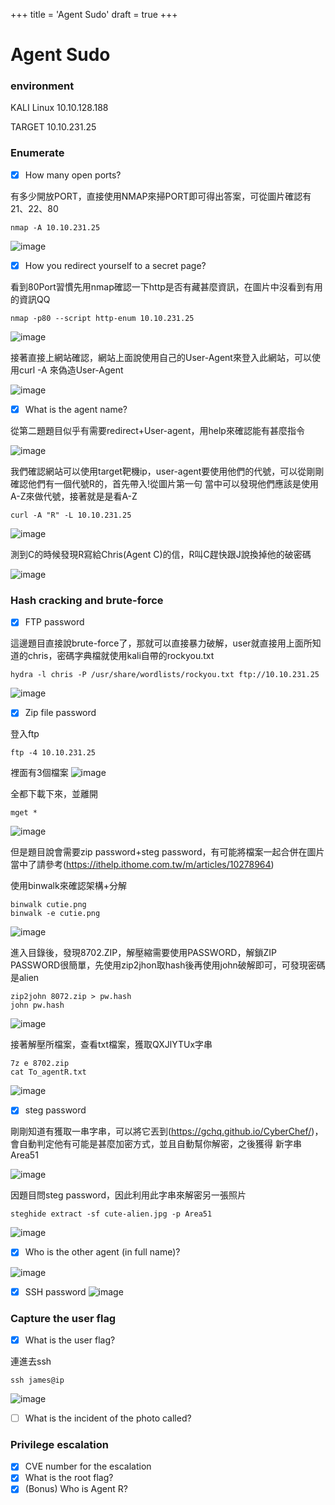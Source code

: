 +++
title = 'Agent Sudo'
draft = true
+++


Agent Sudo
===
### environment
KALI Linux 10.10.128.188

TARGET 10.10.231.25
### Enumerate

- [x] How many open ports?

有多少開放PORT，直接使用NMAP來掃PORT即可得出答案，可從圖片確認有21、22、80

```
nmap -A 10.10.231.25
```

![image](https://user-images.githubusercontent.com/67756786/191733772-deab86e8-7db8-46e7-b19a-f0a117e4f629.png)

- [x] How you redirect yourself to a secret page?

看到80Port習慣先用nmap確認一下http是否有藏甚麼資訊，在圖片中沒看到有用的資訊QQ

```
nmap -p80 --script http-enum 10.10.231.25
```

![image](https://user-images.githubusercontent.com/67756786/191734198-d606f93c-8efc-41b4-8169-2c9660b11190.png)

接著直接上網站確認，網站上面說使用自己的User-Agent來登入此網站，可以使用curl -A 來偽造User-Agent

![image](https://user-images.githubusercontent.com/67756786/191734391-73d49f57-4292-45c5-a704-e987bbb46949.png)

- [x] What is the agent name?

從第二題題目似乎有需要redirect+User-agent，用help來確認能有甚麼指令

![image](https://user-images.githubusercontent.com/67756786/191735180-83d0e05b-f30b-40d5-b4ae-8f65dd18dd91.png)

我們確認網站可以使用target靶機ip，user-agent要使用他們的代號，可以從剛剛確認他們有一個代號R的，首先帶入!從圖片第一句
當中可以發現他們應該是使用A-Z來做代號，接著就是是看A-Z

```
curl -A "R" -L 10.10.231.25
```

![image](https://user-images.githubusercontent.com/67756786/191735580-12b5f2dd-23cb-4c4b-8658-e24e093811f6.png)

測到C的時候發現R寫給Chris(Agent C)的信，R叫C趕快跟J說換掉他的破密碼

![image](https://user-images.githubusercontent.com/67756786/191736011-58dad295-7e4c-460f-9d7c-97112ac79a6b.png)



### Hash cracking and brute-force

- [x] FTP password

這邊題目直接說brute-force了，那就可以直接暴力破解，user就直接用上面所知道的chris，密碼字典檔就使用kali自帶的rockyou.txt

```
hydra -l chris -P /usr/share/wordlists/rockyou.txt ftp://10.10.231.25
```

![image](https://user-images.githubusercontent.com/67756786/191737409-cd62334a-b2aa-47cb-ae72-9c2fad6a7584.png)


- [x] Zip file password

登入ftp

```
ftp -4 10.10.231.25
```

裡面有3個檔案
![image](https://user-images.githubusercontent.com/67756786/191737778-9e06c5b0-a2df-4243-ae96-33e7fd616f33.png)

全都下載下來，並離開
```
mget *
```
![image](https://user-images.githubusercontent.com/67756786/191738013-c9b2bd03-df0e-4315-898d-4442519ed0e6.png)

但是題目說會需要zip password+steg password，有可能將檔案一起合併在圖片當中了請參考(https://ithelp.ithome.com.tw/m/articles/10278964)

使用binwalk來確認架構+分解

```
binwalk cutie.png
binwalk -e cutie.png
```

![image](https://user-images.githubusercontent.com/67756786/191739146-f0ca6795-5f5f-4c98-97c5-6f65578768a8.png)

進入目錄後，發現8702.ZIP，解壓縮需要使用PASSWORD，解鎖ZIP PASSWORD很簡單，先使用zip2jhon取hash後再使用john破解即可，可發現密碼是alien

```
zip2john 8072.zip > pw.hash
john pw.hash
```

![image](https://user-images.githubusercontent.com/67756786/191780722-c23229d3-e4b1-4868-aa4c-ea1229ce8719.png)

接著解壓所檔案，查看txt檔案，獲取QXJlYTUx字串

```
7z e 8702.zip
cat To_agentR.txt
```
![image](https://user-images.githubusercontent.com/67756786/191791323-70cb3639-fc4d-47ab-9545-516274e9d15a.png)



- [x] steg password

剛剛知道有獲取一串字串，可以將它丟到(https://gchq.github.io/CyberChef/)，會自動判定他有可能是甚麼加密方式，並且自動幫你解密，之後獲得
新字串Area51

![image](https://user-images.githubusercontent.com/67756786/191793059-606d14df-d864-4e7e-a1e1-892d1d2ccd7a.png)

因題目問steg password，因此利用此字串來解密另一張照片

```
steghide extract -sf cute-alien.jpg -p Area51
```

![image](https://user-images.githubusercontent.com/67756786/191794847-11f2edf8-9bab-4315-845a-7e9a993bdea3.png)


- [x] Who is the other agent (in full name)?

![image](https://user-images.githubusercontent.com/67756786/191795068-6bc4ab70-49b8-4ddf-91dc-35cb7dedb7bd.png)


- [x] SSH password
![image](https://user-images.githubusercontent.com/67756786/191795093-9ca85144-5c2c-475e-8d78-1402ecc3a231.png)


### Capture the user flag
- [x] What is the user flag?

連進去ssh

```
ssh james@ip
```

![image](https://user-images.githubusercontent.com/67756786/191795488-0b1ec176-48c9-4e44-9570-d9767bce21be.png)

- [ ] What is the incident of the photo called?
### Privilege escalation
- [x] CVE number for the escalation 
- [x] What is the root flag?
- [x] (Bonus) Who is Agent R?
